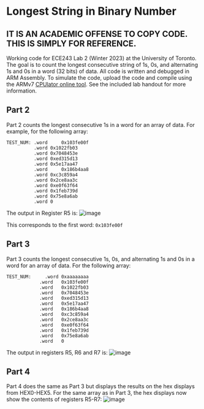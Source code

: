 # Longest String in Binary Number
## IT IS AN ACADEMIC OFFENSE TO COPY CODE. THIS IS SIMPLY FOR REFERENCE.
Working code for ECE243 Lab 2 (Winter 2023) at the University of Toronto. The goal is to count the longest consecutive string of 1s, 0s, and alternating 1s and 0s in a word (32 bits) of data. All code is written and debugged in ARM Assembly. To simulate the code, upload the code and compile using the ARMv7 [CPUlator online tool](https://cpulator.01xz.net/?sys=arm-de1soc "CPUlator"). See the included lab handout for more information.

## Part 2
Part 2 counts the longest consecutive 1s in a word for an array of data. For example, for the following array:
```assembly
TEST_NUM: .word     0x103fe00f
          .word	0x1022fb03
          .word	0x7048453e
          .word	0xed315d13
          .word	0x5e17aa47
          .word     0x186b4aa8
          .word	0xc3c859a4
          .word	0x2ce8aa3c
          .word	0xe0f63f64
          .word	0x1feb739d
          .word	0x75e8a6ab
          .word	0
```
The output in Register R5 is:
![image](https://user-images.githubusercontent.com/105998663/221735043-9a1c3b2e-fecb-4e36-98fa-760f95a02a9a.png)

This corresponds to the first word: ```0x103fe00f```

## Part 3
Part 3 counts the longest consecutive 1s, 0s, and alternating 1s and 0s in a word for an array of data. For the following array:
```assembly
TEST_NUM:	  .word	0xaaaaaaaa
            .word   0x103fe00f
            .word	0x1022fb03
            .word	0x7048453e
            .word	0xed315d13
            .word	0x5e17aa47
            .word   0x186b4aa8
            .word	0xc3c859a4
            .word	0x2ce8aa3c
            .word	0xe0f63f64
            .word	0x1feb739d
            .word	0x75e8a6ab
            .word	0
```

The output in registers R5, R6 and R7 is:
![image](https://user-images.githubusercontent.com/105998663/221735833-eabf2816-d9fb-4706-9ed7-e0eeac66dab2.png)

## Part 4
Part 4 does the same as Part 3 but displays the results on the hex displays from HEX0-HEX5. For the same array as in Part 3, the hex displays now show the contents of registers R5-R7: 
![image](https://user-images.githubusercontent.com/105998663/221736199-a1325465-510f-4d0a-a932-14048d686a18.png)

